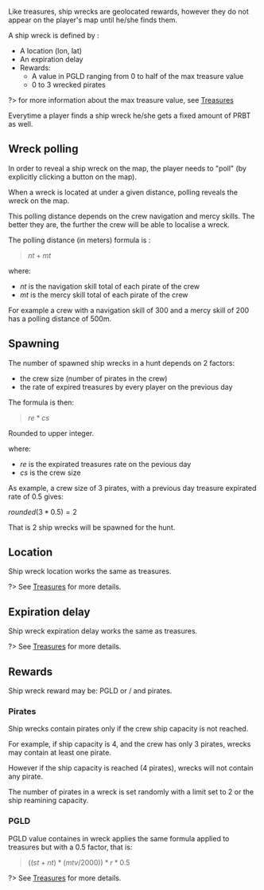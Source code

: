 Like treasures, ship wrecks are geolocated rewards, however they do not appear on the player's map until he/she finds them.

A ship wreck is defined by :
- A location (lon, lat)
- An expiration delay
- Rewards:
    - A value in PGLD ranging from 0 to half of the max treasure value
    - 0 to 3 wrecked pirates

?> for more information about the max treasure value, see [Treasures](game_concepts/treasures.md)

Everytime a player finds a ship wreck he/she gets a fixed amount of PRBT as well.

## Wreck polling

In order to reveal a ship wreck on the map, the player needs to "poll" (by explicitly clicking a button on the map).

When a wreck is located at under a given distance, polling reveals the wreck on the map.

This polling distance depends on the crew navigation and mercy skills. The better they are, the further the crew will be able to localise a wreck.

The polling distance (in meters) formula is :

> $nt + mt$

where:
- $nt$ is the navigation skill total of each pirate of the crew
- $mt$ is the mercy skill total of each pirate of the crew

For example a crew with a navigation skill of 300 and a mercy skill of 200 has a polling distance of 500m.


## Spawning

The number of spawned ship wrecks in a hunt depends on 2 factors:
- the crew size (number of pirates in the crew)
- the rate of expired treasures by every player on the previous day

The formula is then:

> $re * cs$

Rounded to upper integer.

where:
- $re$ is the expirated treasures rate on the pevious day
- $cs$ is the crew size

As example, a crew size of 3 pirates, with a previous day treasure expirated rate of 0.5 gives: 

$rounded(3 * 0.5) = 2$

That is 2 ship wrecks will be spawned for the hunt.

## Location

Ship wreck location works the same as treasures.

?> See [Treasures](game_concept/treasures.md) for more details.

## Expiration delay

Ship wreck expiration delay works the same as treasures.

?> See [Treasures](game_concept/treasures.md) for more details.

## Rewards

Ship wreck reward may be: PGLD or / and pirates.

### Pirates

Ship wrecks contain pirates only if the crew ship capacity is not reached.

For example, if ship capacity is 4, and the crew has only 3 pirates, wrecks may contain at least one pirate.

However if the ship capacity is reached (4 pirates), wrecks will not contain any pirate.

The number of pirates in a wreck is set randomly with a limit set to 2 or the ship reamining capacity.

### PGLD

PGLD value containes in wreck applies the same formula applied to treasures but with a 0.5 factor, that is:

> $((st + nt)* (mtv / 2000)) * r * 0.5$

?> See [Treasures](game_concept/treasures.md) for more details.
